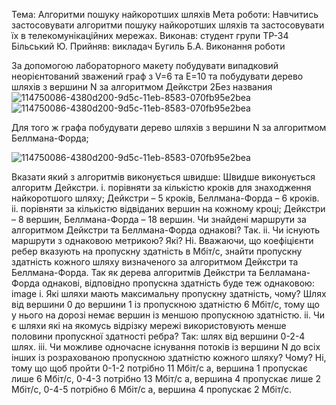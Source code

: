 Тема: Алгоритми пошуку найкоротших шляхів 
Мета роботи: Навчитись застосовувати алгоритми пошуку найкоротших шляхів та застосовувати їх в телекомунікаційних мережах.
Виконав: студент групи ТР-34 Більський Ю. Прийняв: викладач Бугиль Б.А. Виконання роботи

За допомогою лабораторного макету побудувати випадковий неорієнтований зважений граф з V=6 та E=10 та побудувати дерево шляхів з вершини N за алгоритмом Дейкстри 2Без названия 
![114750086-4380d200-9d5c-11eb-8583-070fb95e2bea](https://user-images.githubusercontent.com/84863544/119705727-c455e200-be61-11eb-8278-2555fcaba4a2.png)
![114750086-4380d200-9d5c-11eb-8583-070fb95e2bea](https://user-images.githubusercontent.com/84863544/119705756-ce77e080-be61-11eb-9fa5-e219e22d33b9.png)


Для того ж графа побудувати дерево шляхів з вершини N за алгоритмом Беллмана-Форда; 

![114750086-4380d200-9d5c-11eb-8583-070fb95e2bea](https://user-images.githubusercontent.com/84863544/119705809-e0598380-be61-11eb-8dfc-a358898ebb60.png)


Вказати який з алгоритмів виконується швидше: Швидше виконується алгоритм Дейкстри. i. порівняти за кількістю кроків для знаходження найкоротшого шляху; Дейкстри – 5 кроків, Беллмана-Форда – 6 кроків. ii. порівняти за кількістю відвіданих вершин на кожному кроці; Дейкстри – 8 вершин, Беллмана-Форда – 18 вершин.
Чи знайдені маршрути за алгоритмом Дейкстри та Беллмана-Форда однакові? Так. ii. Чи існують маршрути з однаковою метрикою? Які? Ні.
Вважаючи, що коефіцієнти ребер вказують на пропускну здатність в Мбіт/с, знайти пропускну здатність кожного шляху визначеного за алгоритмом Дейкстри та Беллмана-Форда. Так як дерева алгоритмів Дейкстри та Белламана-Форда однакові, відповідно пропускна здатність буде теж однаковою: image
i. Які шляхи мають максимальну пропускну здатність, чому? Шлях від вершини 0 до вершини 1 із пропускною здатністю 6 Мбіт/с, тому що у нього на дорозі немає вершин із меншою пропускною здатністю. ii. Чи є шляхи які на якомусь відрізку мережі використовують менше половини пропускної здатності ребра? Так: шлях від вершини 0-2-4 шлях. iii. Чи можливе одночасне існування потоків із вершини N до всіх інших із розрахованою пропускною здатністю кожного шляху? Чому? Ні, тому що щоб пройти 0-1-2 потрібно 11 Мбіт/с а, вершина 1 пропускає лише 6 Мбіт/с, 0-4-3 потрібно 13 Мбіт/с а, вершина 4 пропускає лише 2 Мбіт/с, 0-4-5 потрібно 6 Мбіт/с а, вершина 4 пропускає 2 Мбіт/с.
